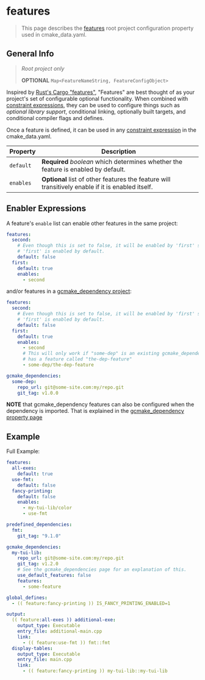 # features

> This page describes the [features](./properties_list.md#features) root project configuration property
> used in cmake_data.yaml.

## General Info

> *Root project only*
>
> **OPTIONAL** `Map<FeatureNameString, FeatureConfigObject>`

Inspired by [Rust's Cargo "features"](https://doc.rust-lang.org/cargo/reference/features.html),
"Features" are best thought of as your project's set of configurable optional functionality. When combined
with [constraint expressions](../data_formats.md#constraint-specifier), they can be used to configure things
such as *optional library support*, conditional linking, optionally built targets, and conditional compiler
flags and defines.

Once a feature is defined, it can be used in any
[constraint expression](../data_formats.md#constraint-specifier) in the cmake_data.yaml.

| Property | Description |
| -------- | ----------- |
| `default` | **Required** *boolean* which determines whether the feature is enabled by default. |
| `enables` | **Optional** list of other features the feature will transitively enable if it is enabled itself. |

## Enabler Expressions

A feature's `enable` list can enable other features in the same project:

``` yaml
features:
  second:
    # Even though this is set to false, it will be enabled by 'first' since
    # 'first' is enabled by default.
    default: false
  first:
    default: true
    enables:
      - second
```

and/or features in a [gcmake_dependency project](./properties_list.md#gcmake_dependencies):

``` yaml
features:
  second:
    # Even though this is set to false, it will be enabled by 'first' since
    # 'first' is enabled by default.
    default: false
  first:
    default: true
    enables:
      - second
      # This will only work if "some-dep" is an existing gcmake_dependency that
      # has a feature called "the-dep-feature"
      - some-dep/the-dep-feature

gcmake_dependencies:
  some-dep:
    repo_url: git@some-site.com:my/repo.git
    git_tag: v1.0.0
```

**NOTE** that gcmake_dependency features can also be configured when the dependency is imported. That
is explained in the [gcmake_dependency property page](./gcmake_dependencies.md#general-info)

## Example

Full Example:

``` yaml
features:
  all-exes:
    default: true
  use-fmt:
    default: false
  fancy-printing:
    default: false
    enables:
      - my-tui-lib/color
      - use-fmt

predefined_dependencies:
  fmt:
    git_tag: "9.1.0"

gcmake_dependencies:
  my-tui-lib:
    repo_url: git@some-site.com:my/repo.git
    git_tag: v1.2.0
    # See the gcmake_dependencies page for an explanation of this.
    use_default_features: false
    features:
      - some-feature

global_defines:
  - (( feature:fancy-printing )) IS_FANCY_PRINTING_ENABLED=1

output:
  (( feature:all-exes )) additional-exe:
    output_type: Executable
    entry_file: additional-main.cpp
    link:
      - (( feature:use-fmt )) fmt::fmt
  display-tables:
    output_type: Executable
    entry_file: main.cpp
    link:
      - (( feature:fancy-printing )) my-tui-lib::my-tui-lib
```
